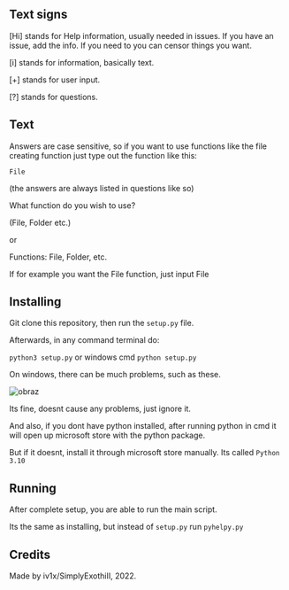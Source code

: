 ## Text signs
[Hi] stands for Help information, usually needed in issues. If you have an issue, add the info. If you need to you can censor things you want.

[i] stands for information, basically text.

[+] stands for user input.

[?] stands for questions.

## Text
Answers are case sensitive, so if you want to use functions like the file creating function just type out the function like this:

``File``

(the answers are always listed in questions like so)

What function do you wish to use?

(File, Folder etc.)

or

Functions: File, Folder, etc.

If for example you want the File function, just input File

## Installing
Git clone this repository, then run the ``setup.py`` file.

Afterwards, in any command terminal do:

``python3 setup.py`` or windows cmd ``python setup.py``

On windows, there can be much problems, such as these.

![obraz](https://user-images.githubusercontent.com/94911537/178615218-07263ccd-c07e-4de5-aa5c-8ae68acc929b.png)

Its fine, doesnt cause any problems, just ignore it.

And also, if you dont have python installed, after running python in cmd it will open up microsoft store with the python package.

But if it doesnt, install it through microsoft store manually. Its called ``Python 3.10``

## Running
After complete setup, you are able to run the main script.

Its the same as installing, but instead of ``setup.py`` run ``pyhelpy.py``

## Credits
Made by iv1x/SimplyExothiII, 2022.
